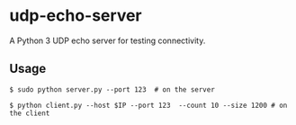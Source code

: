# udp-echo-server

A Python 3 UDP echo server for testing connectivity.

## Usage

```
$ sudo python server.py --port 123  # on the server

$ python client.py --host $IP --port 123  --count 10 --size 1200 # on the client
```
